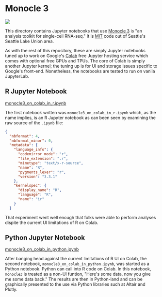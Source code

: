 # Monocle 3

[![](https://reconstrue.github.io/single_cell_on_colab/monocle_cover_image.png)](https://cole-trapnell-lab.github.io/monocle3/)

This directory contains Jupyter notebooks that use
[Monocle 3](https://cole-trapnell-lab.github.io/monocle3/) is "an analysis
toolkit for single-cell RNA-seq." It is
[MIT](https://github.com/cole-trapnell-lab/monocle3/blob/master/LICENSE.md)
code out of Seattle's Seattle Lake Union area.

As with the rest of this repository, these are simply Jupyter
notebooks tuned up to work on Google's
[Colab](https://colab.research.google.com/) free Jupyter hosting
service which comes with optional free GPUs and TPUs. The core of Colab
is simply another Jupyter kernel; the tuning up is for UI and storage issues
specific to Google's front-end. Nonetheless, the
notebooks are tested to run on vanila JupyterLab.

## R Jupyter Notebook

[monocle3_on_colab_in_r.ipynb](./monocle3_on_colab_in_r.ipynb)

The first notebook written was `monocle3_on_colab_in_r.ipynb` which, as the
name implies, is an R Jupyter notebook as can been seen by examining the raw
source of the `.ipynb` file:
```json
{
  "nbformat": 4,
  "nbformat_minor": 0,
  "metadata": {
    "language_info": {
      "codemirror_mode": "r",
      "file_extension": ".r",
      "mimetype": "text/x-r-source",
      "name": "R",
      "pygments_lexer": "r",
      "version": "3.3.1"
    },
    "kernelspec": {
      "display_name": "R",
      "language": "R",
      "name": "ir"
    }
  }
```

That experiment went well enough that folks were able to perform analyses
dispite the current UI limitations of R on Colab.

## Python Jupyter Notebook

[monocle3_on_colab_in_python.ipynb](./monocle3_on_colab_in_python.ipynb)

After banging head against the current limitations of R UI on Colab,
the second notebook, `monocle3_on_colab_in_python.ipynb`, was started
as a Python notebook. Python can call into R code on Colab. In this
notebook, `monocle3` is treated as a non-UI funtion, "Here's some
data, now you give me some data back." The results are then in
Python-land and can be graphically presented to the use via Python
libraries such at Altair and Plotly.
